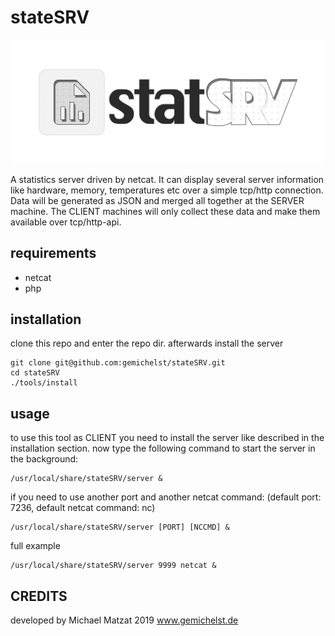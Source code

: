 # stateSRV

![alt text][logo]

A statistics server driven by netcat.
It can display several server information like hardware, memory, temperatures etc over a simple tcp/http connection. Data will be generated as JSON and merged all together at the SERVER machine.
The CLIENT machines will only collect these data and make them available over tcp/http-api.

## requirements
- netcat
- php

## installation
clone this repo and enter the repo dir.
afterwards install the server
```
git clone git@github.com:gemichelst/stateSRV.git 
cd stateSRV
./tools/install
```

## usage
to use this tool as CLIENT you need to install the server like described in the installation section.
now type the following command to start the server in the background:
```
/usr/local/share/stateSRV/server &
```

if you need to use another port and another netcat command:
(default port: 7236, default netcat command: nc)
```
/usr/local/share/stateSRV/server [PORT] [NCCMD] &
```

full example
```
/usr/local/share/stateSRV/server 9999 netcat &  
```

## CREDITS
developed by Michael Matzat 2019
www.gemichelst.de

[logo]: https://github.com/gemichelst/stateSRV/blob/master/www/assets/images/logo/statSRV-logo@0.5x.png "statSRV-LOGO"
